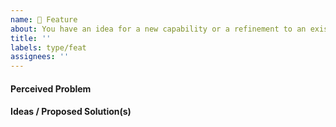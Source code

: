 ```yaml
---
name: 🚀 Feature
about: You have an idea for a new capability or a refinement to an existing one
title: ''
labels: type/feat
assignees: ''
---
```


#### Perceived Problem

#### Ideas / Proposed Solution(s)
